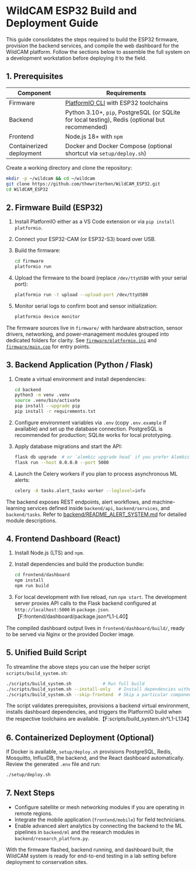 # WildCAM ESP32 Build and Deployment Guide

This guide consolidates the steps required to build the ESP32 firmware, provision the backend services, and compile the web dashboard for the WildCAM platform. Follow the sections below to assemble the full system on a development workstation before deploying it to the field.

## 1. Prerequisites

| Component | Requirements |
|-----------|--------------|
| Firmware | [PlatformIO CLI](https://platformio.org/install) with ESP32 toolchains |
| Backend | Python 3.10+, `pip`, PostgreSQL (or SQLite for local testing), Redis (optional but recommended) |
| Frontend | Node.js 18+ with `npm` |
| Containerized deployment | Docker and Docker Compose (optional shortcut via `setup/deploy.sh`) |

Create a working directory and clone the repository:

```bash
mkdir -p ~/wildcam && cd ~/wildcam
git clone https://github.com/thewriterben/WildCAM_ESP32.git
cd WildCAM_ESP32
```

## 2. Firmware Build (ESP32)

1. Install PlatformIO either as a VS Code extension or via `pip install platformio`.
2. Connect your ESP32-CAM (or ESP32-S3) board over USB.
3. Build the firmware:

   ```bash
   cd firmware
   platformio run
   ```

4. Upload the firmware to the board (replace `/dev/ttyUSB0` with your serial port):

   ```bash
   platformio run -t upload --upload-port /dev/ttyUSB0
   ```

5. Monitor serial logs to confirm boot and sensor initialization:

   ```bash
   platformio device monitor
   ```

The firmware sources live in `firmware/` with hardware abstraction, sensor drivers, networking, and power-management modules grouped into dedicated folders for clarity. See [`firmware/platformio.ini`](../firmware/platformio.ini) and [`firmware/main.cpp`](../firmware/main.cpp) for entry points.

## 3. Backend Application (Python / Flask)

1. Create a virtual environment and install dependencies:

   ```bash
   cd backend
   python3 -m venv .venv
   source .venv/bin/activate
   pip install --upgrade pip
   pip install -r requirements.txt
   ```

2. Configure environment variables via `.env` (copy `.env.example` if available) and set up the database connection. PostgreSQL is recommended for production; SQLite works for local prototyping.
3. Apply database migrations and start the API:

   ```bash
   flask db upgrade  # or `alembic upgrade head` if you prefer Alembic directly
   flask run --host 0.0.0.0 --port 5000
   ```

4. Launch the Celery workers if you plan to process asynchronous ML alerts:

   ```bash
   celery -A tasks.alert_tasks worker --loglevel=info
   ```

The backend exposes REST endpoints, alert workflows, and machine-learning services defined inside `backend/api`, `backend/services`, and `backend/tasks`. Refer to [backend/README_ALERT_SYSTEM.md](../backend/README_ALERT_SYSTEM.md) for detailed module descriptions.

## 4. Frontend Dashboard (React)

1. Install Node.js (LTS) and `npm`.
2. Install dependencies and build the production bundle:

   ```bash
   cd frontend/dashboard
   npm install
   npm run build
   ```

3. For local development with live reload, run `npm start`. The development server proxies API calls to the Flask backend configured at `http://localhost:5000` in `package.json`.【F:frontend/dashboard/package.json†L1-L40】

The compiled dashboard output lives in `frontend/dashboard/build/`, ready to be served via Nginx or the provided Docker image.

## 5. Unified Build Script

To streamline the above steps you can use the helper script `scripts/build_system.sh`:

```bash
./scripts/build_system.sh            # Run full build
./scripts/build_system.sh --install-only   # Install dependencies without compiling
./scripts/build_system.sh --skip-frontend  # Skip a particular component
```

The script validates prerequisites, provisions a backend virtual environment, installs dashboard dependencies, and triggers the PlatformIO build when the respective toolchains are available.【F:scripts/build_system.sh†L1-L134】

## 6. Containerized Deployment (Optional)

If Docker is available, `setup/deploy.sh` provisions PostgreSQL, Redis, Mosquitto, InfluxDB, the backend, and the React dashboard automatically. Review the generated `.env` file and run:

```bash
./setup/deploy.sh
```

## 7. Next Steps

- Configure satellite or mesh networking modules if you are operating in remote regions.
- Integrate the mobile application (`frontend/mobile`) for field technicians.
- Enable advanced alert analytics by connecting the backend to the ML pipelines in `backend/ml` and the research modules in `backend/research_platform.py`.

With the firmware flashed, backend running, and dashboard built, the WildCAM system is ready for end-to-end testing in a lab setting before deployment to conservation sites.
